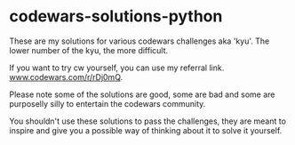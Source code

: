 # codewars-solutions-python
These are my solutions for various codewars challenges aka 'kyu'. The lower number of the kyu, the more difficult.

If you want to try cw yourself, you can use my referral link. www.codewars.com/r/rDj0mQ.

Please note some of the solutions are good, some are bad and some are purposelly silly to entertain the codewars community.

You shouldn't use these solutions to pass the challenges, they are meant to inspire and give you a possible way of thinking about it to solve it yourself.
